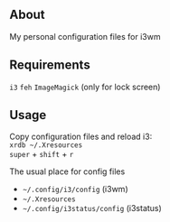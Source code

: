 ## About
My personal configuration files for i3wm

## Requirements
`i3`
`feh`
`ImageMagick` (only for lock screen)

## Usage
Copy configuration files and reload i3: \
`xrdb ~/.Xresources` \
`super` + `shift` + `r`

The usual place for config files
- `~/.config/i3/config` (i3wm)
- `~/.Xresources`
- `~/.config/i3status/config` (i3status)

